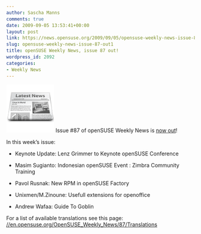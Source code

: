 ```yaml
---
author: Sascha Manns
comments: true
date: 2009-09-05 13:53:41+00:00
layout: post
link: https://news.opensuse.org/2009/09/05/opensuse-weekly-news-issue-87-out1/
slug: opensuse-weekly-news-issue-87-out1
title: openSUSE Weekly News, issue 87 out!
wordpress_id: 2092
categories:
- Weekly News
---
```


![news](/wp-content/uploads/2007/11/knewsticker.png) Issue #87 of openSUSE Weekly News is [now out](//en.opensuse.org/OpenSUSE_Weekly_News/87)!

In this week’s issue:



	
  * Keynote Update: Lenz Grimmer to Keynote openSUSE Conference

	
  * Masim Sugianto: Indonesian openSUSE Event : Zimbra Community Training

	
  * Pavol Rusnak: New RPM in openSUSE Factory

	
  * Unixmen/M.Zinoune: Usefull extensions for openoffice

	
  * Andrew Wafaa: Guide To Goblin


For a list of available translations see this page:
[//en.opensuse.org/OpenSUSE_Weekly_News/87/Translations](//en.opensuse.org/OpenSUSE_Weekly_News/87/Translations)
